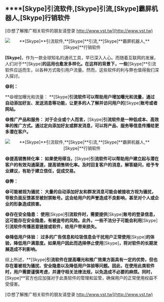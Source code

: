 ## ****[Skype]**引流软件,**[Skype]**引流,**[Skype]**霸屏机器人,**[Skype]**行销软件**

[😍想了解推广相关软件的朋友请登录 http://www.vst.tw](http://www.vst.tw)

 <center><img src="https://vst.tw/MP4/tuiguang/png/3.png" alt="**[Skype]**引流软件,**[Skype]**引流,**[Skype]**霸屏机器人,**[Skype]**行销软件"></center>

**[Skype]**，作为一款全球知名的通讯工具，早已深入人心。而随着互联网的发展，人们对于**[Skype]**的运用也愈发多样化。在这样的背景下，一些**[Skype]**引流软件应运而生，以各种方式吸引用户流量。然而，这些软件的利与弊也值得我们深入探讨。

**😄利：**

**😄增加曝光和流量： **[Skype]**引流软件可以帮助用户增加曝光和流量，通过自动添加好友、发送消息等功能，让更多的人了解并访问用户的**[Skype]**账号或者网站。**

**😄推广产品和服务： 对于企业或个人而言，**[Skype]**引流软件是一种低成本、高效率的推广方式。通过定向添加好友或群发消息，可以将产品、服务等信息传播给更多潜在客户。**

 <center><img src="https://vst.tw/MP4/tuiguang/png/5.png" alt="**[Skype]**引流软件,**[Skype]**引流,**[Skype]**霸屏机器人,**[Skype]**行销软件"></center>

**😄提高销售转化率： 如果使用得当，**[Skype]**引流软件可以帮助用户建立起与潜在客户的有效沟通渠道，提高销售转化率。及时回复客户的消息，解答疑问，给予专业建议，有助于建立信任，促成交易。**

**😄弊：**

**😄可能被视为骚扰： 大量的自动添加好友和群发消息可能会被接收方视为骚扰，导致负面反馈甚至被封禁账号。这会给用户的声誉造成不良影响，甚至对个人或企业的形象造成损害。**

**😄存在安全隐患： 使用**[Skype]**引流软件时，需要提供**[Skype]**账号的登录信息，这可能存在安全隐患，有被盗号的风险。此外，一些不法分子可能会利用**[Skype]**引流软件传播恶意链接或软件，给用户带来损失。**

**😄降低用户体验： 过多的广告信息和垃圾信息会干扰用户正常使用**[Skype]**的体验，降低用户满意度。如果用户因此而选择停止使用**[Skype]**，将对软件的长期发展造成不利影响。**

综上所述，**[Skype]**引流软件在提高曝光和推广效果方面具有一定的优势，但也存在着被视为骚扰、安全隐患以及降低用户体验等问题。因此，在使用此类软件时，用户需要谨慎考虑，并遵守相关法律法规，以免造成不必要的麻烦。同时，**[Skype]**官方也应加强对于此类软件的管理和监管，确保用户的正常使用权益不受侵害。

[😍想了解推广相关软件的朋友请登录 http://www.vst.tw](http://www.vst.tw)



